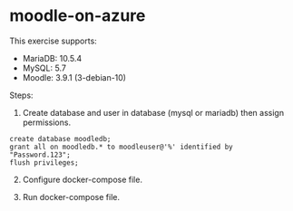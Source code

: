 # moodle-on-azure

This exercise supports:

- MariaDB: 10.5.4
- MySQL: 5.7
- Moodle: 3.9.1 (3-debian-10)

Steps:

1. Create database and user in database (mysql or mariadb) then assign permissions.

```
create database moodledb;
grant all on moodledb.* to moodleuser@'%' identified by "Password.123";
flush privileges;
```

2. Configure docker-compose file.

3. Run docker-compose file.
